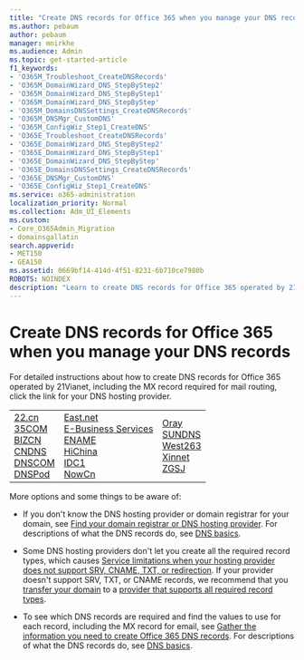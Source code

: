 ```yaml
---
title: "Create DNS records for Office 365 when you manage your DNS records"
ms.author: pebaum
author: pebaum
manager: mnirkhe
ms.audience: Admin
ms.topic: get-started-article
f1_keywords:
- 'O365M_Troubleshoot_CreateDNSRecords'
- 'O365M_DomainWizard_DNS_StepByStep2'
- 'O365M_DomainWizard_DNS_StepByStep1'
- 'O365M_DomainWizard_DNS_StepByStep'
- 'O365M_DomainsDNSSettings_CreateDNSRecords'
- 'O365M_DNSMgr_CustomDNS'
- 'O365M_ConfigWiz_Step1_CreateDNS'
- 'O365E_Troubleshoot_CreateDNSRecords'
- 'O365E_DomainWizard_DNS_StepByStep2'
- 'O365E_DomainWizard_DNS_StepByStep1'
- 'O365E_DomainWizard_DNS_StepByStep'
- 'O365E_DomainsDNSSettings_CreateDNSRecords'
- 'O365E_DNSMgr_CustomDNS'
- 'O365E_ConfigWiz_Step1_CreateDNS'
ms.service: o365-administration
localization_priority: Normal
ms.collection: Adm_UI_Elements
ms.custom:
- Core_O365Admin_Migration
- domainsgallatin
search.appverid:
- MET150
- GEA150
ms.assetid: 0669bf14-414d-4f51-8231-6b710ce7980b
ROBOTS: NOINDEX
description: "Learn to create DNS records for Office 365 operated by 21Vianet when your manage your DNS records. "
---
```


# Create DNS records for Office 365 when you manage your DNS records

For detailed instructions about how to create DNS records for Office 365 operated by 21Vianet, including the MX record required for mail routing, click the link for your DNS hosting provider. 
  
||||
|:-----|:-----|:-----|
|[22.cn](create-dns-records-at-22-cn.md) <br/> [35COM](create-dns-records-at-35com.md) <br/> [BIZCN](create-dns-records-at-bizcn.md) <br/> [CNDNS](create-dns-records-at-cndns.md) <br/> [DNSCOM](create-dns-records-at-dnscom.md) <br/> [DNSPod](create-dns-records-at-dnspod.md) <br/> |[East.net](create-dns-records-at-east-net.md) <br/> [E-Business Services](create-dns-records-at-e-business-services.md) <br/> [ENAME](create-dns-records-at-ename.md) <br/> [HiChina](create-dns-records-at-hichina.md) <br/> [IDC1](create-dns-records-at-idc1.md) <br/> [NowCn](create-dns-records-at-now-cn.md) <br/> |[Oray](create-dns-records-at-oray.md) <br/> [SUNDNS](create-dns-records-at-sundns.md) <br/> [West263](create-dns-records-at-west263.md) <br/> [Xinnet](create-dns-records-at-xinnet.md) <br/> [ZGSJ](create-dns-records-at-zgsj.md) <br/> |
   
More options and some things to be aware of:
      
-  If you don't know the DNS hosting provider or domain registrar for your domain, see [Find your domain registrar or DNS hosting provider](../get-help-with-domains/find-your-domain-registrar.md). For descriptions of what the DNS records do, see [DNS basics](../get-help-with-domains/dns-basics.md).
    
-  Some DNS hosting providers don't let you create all the required record types, which causes [Service limitations when your hosting provider does not support SRV, CNAME, TXT, or redirection](https://support.office.com/article/dfbb03e3-08c1-4c4e-b2f0-891665b29b77). If your provider doesn't support SRV, TXT, or CNAME records, we recommend that you [transfer your domain](https://support.office.com/article/a6689b24-eeca-41f1-afe6-19917936b73c.aspx) to a [provider that supports all required record types](https://support.office.com/article/dfbb03e3-08c1-4c4e-b2f0-891665b29b77). 
    
- To see which DNS records are required and find the values to use for each record, including the MX record for email, see [Gather the information you need to create Office 365 DNS records](https://support.office.com/article/ffcc06d2-b50d-4072-95bb-f59013770e0e). For descriptions of what the DNS records do, see [DNS basics](../get-help-with-domains/dns-basics.md).
    

